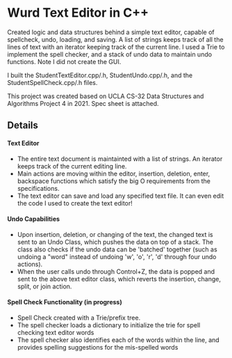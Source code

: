 # Wurd Text Editor in C++
Created logic and data structures behind a simple text editor, capable of spellcheck, undo, loading, and saving. A list of strings keeps track of all the lines of text with an iterator keeping track of the current line. I used a Trie to implement the spell checker, and a stack of undo data to maintain undo functions. Note I did not create the GUI.

I built the StudentTextEditor.cpp/.h, StudentUndo.cpp/.h, and the StudentSpellCheck.cpp/.h files.

This project was created based on UCLA CS-32 Data Structures and Algorithms Project 4 in 2021. Spec sheet is attached.

## Details
#### Text Editor
- The entire text document is maintainted with a list of strings. An iterator keeps track of the current editing line. 
- Main actions are moving within the editor, insertion, deletion, enter, backspace functions which satisfy the big O requirements from the specifications.
- The text editor can save and load any specified text file. It can even edit the code I used to create the text editor!
#### Undo Capabilities
- Upon insertion, deletion, or changing of the text, the changed text is sent to an Undo Class, which pushes the data on top of a stack. The class also checks if the undo data can be 'batched' together (such as undoing a "word" instead of undoing 'w', 'o', 'r', 'd' through four undo actions).
- When the user calls undo through Control+Z, the data is popped and sent to the above text editor class, which reverts the insertion, change, split, or join action.
#### Spell Check Functionality (in progress)
- Spell Check created with a Trie/prefix tree.
- The spell checker loads a dictionary to initialize the trie for spell checking text editor words
- The spell checker also identifies each of the words within the line, and provides spelling suggestions for the mis-spelled words
